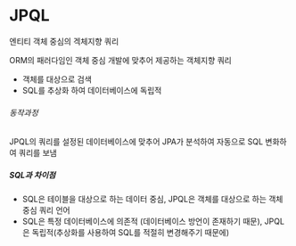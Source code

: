 # JPQL
엔티티 객체 중심의 겍체지향 쿼리

ORM의 패러다임인 객체 중심 개발에 맞추어 제공하는 객체지향 쿼리
* 객체를 대상으로 검색
* SQL를 추상화 하여 데이터베이스에 독립적
###### 동작과정
JPQL의 쿼리를 설정된 데이터베이스에 맞추어 JPA가 분석하여 자동으로 SQL 변화하여 쿼리를 보냄
##### SQL과 차이점
* SQL은 테이블을 대상으로 하는 데이터 중심, JPQL은 객체를 대상으로 하는 객체 중심 쿼리 언어
* SQL은 특정 데이터베이스에 의존적 (데이터베이스 방언이 존재하기 때문), JPQL은 독립적(추상화를 사용하여 SQL를 적절히 변경해주기 때문에)
